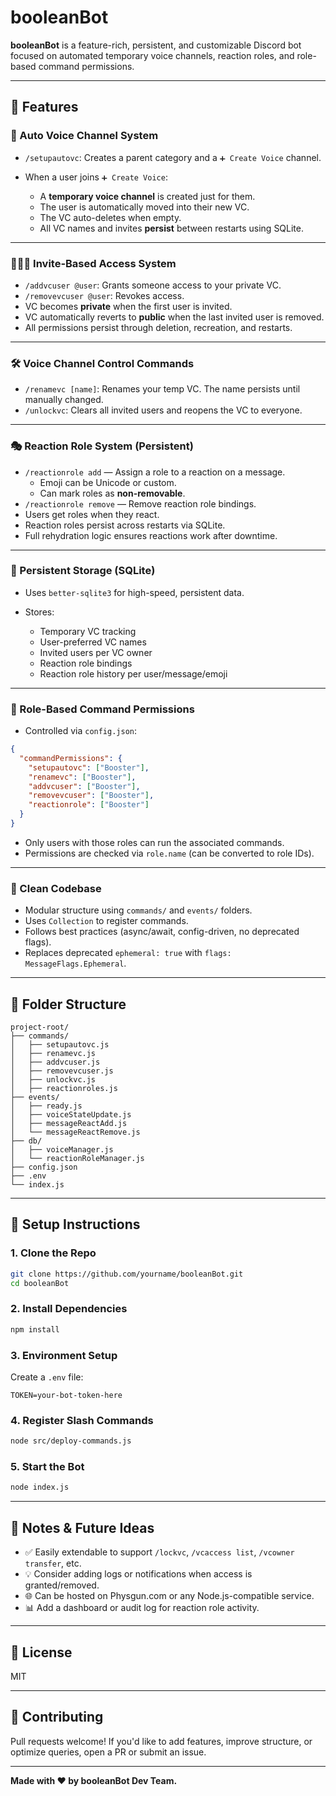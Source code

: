 # booleanBot

**booleanBot** is a feature-rich, persistent, and customizable Discord bot focused on automated temporary voice channels, reaction roles, and role-based command permissions.

---

## 🔧 Features

### 🎤 Auto Voice Channel System

* `/setupautovc`: Creates a parent category and a `➕ Create Voice` channel.
* When a user joins `➕ Create Voice`:

  * A **temporary voice channel** is created just for them.
  * The user is automatically moved into their new VC.
  * The VC auto-deletes when empty.
  * All VC names and invites **persist** between restarts using SQLite.

---

### 🧑‍🤝‍🧑 Invite-Based Access System

* `/addvcuser @user`: Grants someone access to your private VC.
* `/removevcuser @user`: Revokes access.
* VC becomes **private** when the first user is invited.
* VC automatically reverts to **public** when the last invited user is removed.
* All permissions persist through deletion, recreation, and restarts.

---

### 🛠️ Voice Channel Control Commands

* `/renamevc [name]`: Renames your temp VC. The name persists until manually changed.
* `/unlockvc`: Clears all invited users and reopens the VC to everyone.

---

### 🎭 Reaction Role System (Persistent)

* `/reactionrole add` — Assign a role to a reaction on a message.
  * Emoji can be Unicode or custom.
  * Can mark roles as **non-removable**.
* `/reactionrole remove` — Remove reaction role bindings.
* Users get roles when they react.
* Reaction roles persist across restarts via SQLite.
* Full rehydration logic ensures reactions work after downtime.

---

### 💾 Persistent Storage (SQLite)

* Uses `better-sqlite3` for high-speed, persistent data.
* Stores:

  * Temporary VC tracking
  * User-preferred VC names
  * Invited users per VC owner
  * Reaction role bindings
  * Reaction role history per user/message/emoji

---

### 🔐 Role-Based Command Permissions

* Controlled via `config.json`:

```json
{
  "commandPermissions": {
    "setupautovc": ["Booster"],
    "renamevc": ["Booster"],
    "addvcuser": ["Booster"],
    "removevcuser": ["Booster"],
    "reactionrole": ["Booster"]
  }
}
```

* Only users with those roles can run the associated commands.
* Permissions are checked via `role.name` (can be converted to role IDs).

---

### 🧼 Clean Codebase

* Modular structure using `commands/` and `events/` folders.
* Uses `Collection` to register commands.
* Follows best practices (async/await, config-driven, no deprecated flags).
* Replaces deprecated `ephemeral: true` with `flags: MessageFlags.Ephemeral`.

---

## 📁 Folder Structure

```
project-root/
├── commands/
│   ├── setupautovc.js
│   ├── renamevc.js
│   ├── addvcuser.js
│   ├── removevcuser.js
│   ├── unlockvc.js
│   ├── reactionroles.js
├── events/
│   ├── ready.js
│   ├── voiceStateUpdate.js
│   ├── messageReactAdd.js
│   └── messageReactRemove.js
├── db/
│   ├── voiceManager.js
│   └── reactionRoleManager.js
├── config.json
├── .env
└── index.js
```

---

## 🚀 Setup Instructions

### 1. Clone the Repo

```bash
git clone https://github.com/yourname/booleanBot.git
cd booleanBot
```

### 2. Install Dependencies

```bash
npm install
```

### 3. Environment Setup

Create a `.env` file:

```env
TOKEN=your-bot-token-here
```

### 4. Register Slash Commands

```bash
node src/deploy-commands.js
```

### 5. Start the Bot

```bash
node index.js
```

---

## 📘 Notes & Future Ideas

* ✅ Easily extendable to support `/lockvc`, `/vcaccess list`, `/vcowner transfer`, etc.
* 💡 Consider adding logs or notifications when access is granted/removed.
* 🌐 Can be hosted on Physgun.com or any Node.js-compatible service.
* 📊 Add a dashboard or audit log for reaction role activity.

---

## 📜 License

MIT

---

## 🤝 Contributing

Pull requests welcome! If you'd like to add features, improve structure, or optimize queries, open a PR or submit an issue.

---

**Made with ❤️ by booleanBot Dev Team.**
